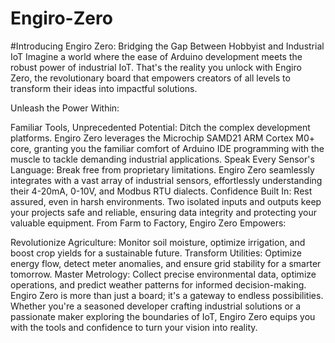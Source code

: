 # Engiro-Zero


#Introducing Engiro Zero: Bridging the Gap Between Hobbyist and Industrial IoT
Imagine a world where the ease of Arduino development meets the robust power of industrial IoT. That's the reality you unlock with Engiro Zero, the revolutionary board that empowers creators of all levels to transform their ideas into impactful solutions.

Unleash the Power Within:

Familiar Tools, Unprecedented Potential: Ditch the complex development platforms. Engiro Zero leverages the Microchip SAMD21 ARM Cortex M0+ core, granting you the familiar comfort of Arduino IDE programming with the muscle to tackle demanding industrial applications.
Speak Every Sensor's Language: Break free from proprietary limitations. Engiro Zero seamlessly integrates with a vast array of industrial sensors, effortlessly understanding their 4-20mA, 0-10V, and Modbus RTU dialects.
Confidence Built In: Rest assured, even in harsh environments. Two isolated inputs and outputs keep your projects safe and reliable, ensuring data integrity and protecting your valuable equipment.
From Farm to Factory, Engiro Zero Empowers:

Revolutionize Agriculture: Monitor soil moisture, optimize irrigation, and boost crop yields for a sustainable future.
Transform Utilities: Optimize energy flow, detect meter anomalies, and ensure grid stability for a smarter tomorrow.
Master Metrology: Collect precise environmental data, optimize operations, and predict weather patterns for informed decision-making.
Engiro Zero is more than just a board; it's a gateway to endless possibilities. Whether you're a seasoned developer crafting industrial solutions or a passionate maker exploring the boundaries of IoT, Engiro Zero equips you with the tools and confidence to turn your vision into reality.


